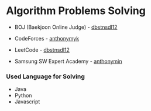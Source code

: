 Algorithm Problems Solving 
========

- BOJ (Baekjoon Online Judge) - [dbstnsdl12](https://acmicpc.net/user/dbstnsdl12)

- CodeForces - [anthonymyk](https://codeforces.com/profile/anthonymyk)

- LeetCode - [dbstnsdl12](https://leetcode.com/dbstnsdl12/)

- Samsung SW Expert Academy - [anthonymin](https://swexpertacademy.com/main/userpage/home/userHome.do?userId=AW5uAhB6zcEDFATQ)

### Used Language for Solving
- Java
- Python
- Javascript
